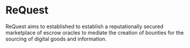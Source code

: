 # ReQuest
ReQuest aims to established to establish a reputationally secured marketplace of escrow oracles to mediate the creation of bounties for the sourcing of digital goods and information.
